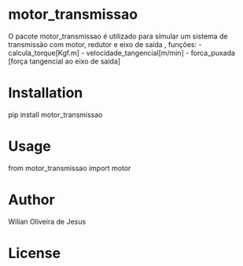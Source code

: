 # motor_transmissao
O pacote motor_transmissao é utilizado para simular um sistema de transmissão
com motor, redutor e eixo de saída , funções:
    - calcula_torque[Kgf.m]
    - velocidade_tangencial[m/min]
    - forca_puxada [força tangencial ao eixo de saida]

# Installation

pip install motor_transmissao

# Usage

from motor_transmissao import motor

# Author
Wilian Oliveira de Jesus

# License
